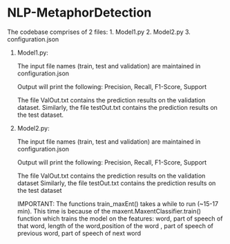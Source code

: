 # NLP-MetaphorDetection
The codebase comprises of 2 files:
	1. Model1.py
	2. Model2.py
	3. configuration.json
	
1. Model1.py:

	The input file names (train, test and validation) are maintained in configuration.json
	
	Output will print the following: Precision, Recall, F1-Score, Support
	
	The file ValOut.txt contains the prediction results on the validation dataset.
	Similarly, the file testOut.txt contains the prediction results on the test dataset.
	
	
2. Model2.py:

	The input file names (train, test and validation) are maintained in configuration.json
		
	Output will print the following: Precision, Recall, F1-Score, Support

	The file ValOut.txt contains the prediction results on the validation dataset
	Similarly, the file testOut.txt contains the prediction results on the test dataset
	
	IMPORTANT: The functions train_maxEnt() takes a while to run (~15-17 min). This time is because of the maxent.MaxentClassifier.train() function which trains the model on the features: word, part of speech of that word, length of the word,position of the word , part of speech of previous word, part of speech of next word
	

